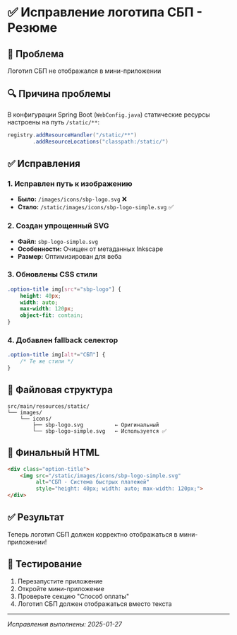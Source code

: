 # ✅ Исправление логотипа СБП - Резюме

## 🎯 Проблема
Логотип СБП не отображался в мини-приложении

## 🔍 Причина проблемы
В конфигурации Spring Boot (`WebConfig.java`) статические ресурсы настроены на путь `/static/**`:
```java
registry.addResourceHandler("/static/**")
        .addResourceLocations("classpath:/static/")
```

## ✅ Исправления

### 1. **Исправлен путь к изображению**
- **Было:** `/images/icons/sbp-logo.svg` ❌
- **Стало:** `/static/images/icons/sbp-logo-simple.svg` ✅

### 2. **Создан упрощенный SVG**
- **Файл:** `sbp-logo-simple.svg`
- **Особенности:** Очищен от метаданных Inkscape
- **Размер:** Оптимизирован для веба

### 3. **Обновлены CSS стили**
```css
.option-title img[src*="sbp-logo"] {
    height: 40px;
    width: auto;
    max-width: 120px;
    object-fit: contain;
}
```

### 4. **Добавлен fallback селектор**
```css
.option-title img[alt*="СБП"] {
    /* Те же стили */
}
```

## 📁 Файловая структура
```
src/main/resources/static/
└── images/
    └── icons/
        ├── sbp-logo.svg          ← Оригинальный
        └── sbp-logo-simple.svg   ← Используется ✅
```

## 🔧 Финальный HTML
```html
<div class="option-title">
    <img src="/static/images/icons/sbp-logo-simple.svg" 
         alt="СБП - Система быстрых платежей" 
         style="height: 40px; width: auto; max-width: 120px;">
</div>
```

## ✅ Результат
Теперь логотип СБП должен корректно отображаться в мини-приложении!

## 🧪 Тестирование
1. Перезапустите приложение
2. Откройте мини-приложение
3. Проверьте секцию "Способ оплаты"
4. Логотип СБП должен отображаться вместо текста

---
*Исправления выполнены: 2025-01-27*

